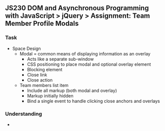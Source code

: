 ## JS230 DOM and Asynchronous Programming with JavaScript > jQuery > Assignment: Team Member Profile Modals

### Task
- Space Design
  + Modal = common means of displaying information as an overlay
    * Acts like a separate sub-window
    * CSS positioning to place modal and optional overlay element
    * Blocking element
    * Close link
    * Close action
  + Team members list item
    * Include all markup (both modal and overlay)
    * Markup initially hidden
    * Bind a single event to handle clicking close anchors and overlays

### Understanding
- 
